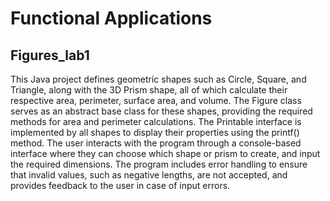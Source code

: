 # Functional Applications
## Figures_lab1
This Java project defines geometric shapes such as Circle, Square, and Triangle, along with the 3D Prism shape, all of which calculate their respective area, perimeter, surface area, and volume. The Figure class serves as an abstract base class for these shapes, providing the required methods for area and perimeter calculations. The Printable interface is implemented by all shapes to display their properties using the printf() method. The user interacts with the program through a console-based interface where they can choose which shape or prism to create, and input the required dimensions. The program includes error handling to ensure that invalid values, such as negative lengths, are not accepted, and provides feedback to the user in case of input errors.
